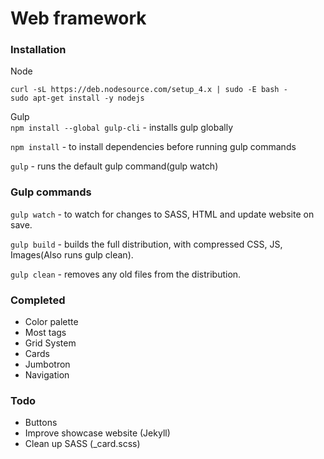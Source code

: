 #   Web framework

### Installation

Node
```
curl -sL https://deb.nodesource.com/setup_4.x | sudo -E bash -
sudo apt-get install -y nodejs
```


Gulp        
`npm install --global gulp-cli` - installs gulp globally

`npm install` - to install dependencies before running gulp commands

`gulp` - runs the default gulp command(gulp watch)

### Gulp commands

`gulp watch` - to watch for changes to SASS, HTML and update website on save.

`gulp build` - builds the full distribution, with compressed CSS, JS, Images(Also runs gulp clean).

`gulp clean` - removes any old files from the distribution.

### Completed

*   Color palette
*   Most tags
*   Grid System
*   Cards
*   Jumbotron
*   Navigation

### Todo

*   Buttons
*   Improve showcase website (Jekyll)
*   Clean up SASS (_card.scss)
